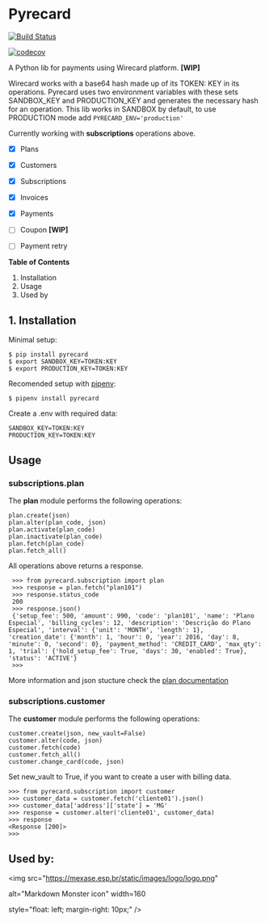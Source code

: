 # Pyrecard



[![Build Status](https://travis-ci.com/DiegoMagg/pyrecard.svg?token=tABSMskBskhEHyyfYxzM&branch=master)](https://github.com/DiegoMagg/pyrecard)

[![codecov](https://codecov.io/gh/DiegoMagg/pyrecard/branch/master/graph/badge.svg?token=RT3ZXODSAH)](https://codecov.io/gh/DiegoMagg/pyrecard)



A Python lib for payments using Wirecard platform. **[WIP]**

Wirecard works with a base64 hash made up of its TOKEN: KEY in its operations. Pyrecard uses two environment variables with these sets SANDBOX_KEY and PRODUCTION_KEY and generates the necessary hash for an operation. This lib works in SANDBOX by default, to use PRODUCTION mode add `PYRECARD_ENV='production'`

Currently working with **subscriptions** operations above.

 - [x] Plans
 - [x] Customers
 - [x] Subscriptions
 - [x] Invoices
 - [x] Payments
 - [ ] Coupon **[WIP]**
 - [ ] Payment retry


  **Table of Contents**

 1. Installation
 2. Usage
 3. Used by



## 1. Installation

  Minimal setup:

    $ pip install pyrecard
    $ export SANDBOX_KEY=TOKEN:KEY
    $ export PRODUCTION_KEY=TOKEN:KEY

  Recomended setup with [pipenv](https://pipenv.pypa.io/en/latest/):


    $ pipenv install pyrecard

Create a .env with required data:



    SANDBOX_KEY=TOKEN:KEY
    PRODUCTION_KEY=TOKEN:KEY


## Usage
### subscriptions.plan
The **plan** module performs the following operations:

    plan.create(json)
    plan.alter(plan_code, json)
    plan.activate(plan_code)
    plan.inactivate(plan_code)
    plan.fetch(plan_code)
    plan.fetch_all()

 All operations above returns a response.

     >>> from pyrecard.subscription import plan
     >>> response = plan.fetch("plan101")
     >>> response.status_code
     200
     >>> response.json()
     {'setup_fee': 500, 'amount': 990, 'code': 'plan101', 'name': 'Plano Especial', 'billing_cycles': 12, 'description': 'Descrição do Plano Especial', 'interval': {'unit': 'MONTH', 'length': 1}, 'creation_date': {'month': 1, 'hour': 0, 'year': 2016, 'day': 8, 'minute': 0, 'second': 0}, 'payment_method': 'CREDIT_CARD', 'max_qty': 1, 'trial': {'hold_setup_fee': True, 'days': 30, 'enabled': True}, 'status': 'ACTIVE'}
     >>>

More information and json stucture check the [plan documentation](https://dev.wirecard.com.br/v1.5/reference#plano)

### subscriptions.customer

The **customer** module performs the following operations:

    customer.create(json, new_vault=False)
    customer.alter(code, json)
    customer.fetch(code)
    customer.fetch_all()
    customer.change_card(code, json)

Set new_vault to True, if you want to create a user with billing data.

    >>> from pyrecard.subscription import customer
    >>> customer_data = customer.fetch('cliente01').json()
    >>> customer_data['address']['state'] = 'MG'
    >>> response = customer.alter('cliente01', customer_data)
    >>> response
    <Response [200]>
    >>>


## Used by:

<img src="https://mexase.esp.br/static/images/logo/logo.png"

alt="Markdown Monster icon" width=160

style="float: left; margin-right: 10px;"  />



